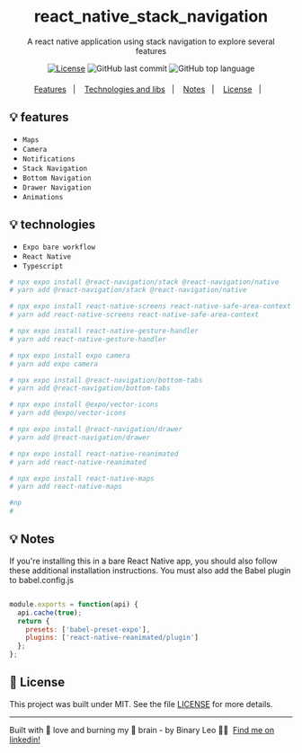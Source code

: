 <div align="center" style="margin: 20px; text-align: center">

   # react_native_stack_navigation

  <p>A react native application using stack navigation to explore several features</p>
 
  [![License](http://img.shields.io/:license-mit-blue.svg?style=flat-square)](https://github.com/BinaryLeo/react_native_stack_navigation/blob/main/LICENSE)
  ![GitHub last commit](https://img.shields.io/github/last-commit/BinaryLeo/react_native_stack_navigation?style=flat-square)
  ![GitHub top language](https://img.shields.io/github/languages/top/BinaryLeo/react_native_stack_navigation?style=flat-square)
 
</div>
<p align="center">
  <a href="#-features">Features</a>&nbsp;&nbsp;&nbsp;|&nbsp;&nbsp;&nbsp;
  <a href="#-technologies">Technologies and libs</a>&nbsp;&nbsp;&nbsp;|&nbsp;&nbsp;&nbsp;
  <a href="#-notes">Notes</a>&nbsp;&nbsp;&nbsp;|&nbsp;&nbsp;&nbsp;
  <a href="#-license">License</a>&nbsp;&nbsp;&nbsp;|&nbsp;&nbsp;&nbsp;

</p>





## 💡 features

- ``Maps``
- ``Camera``
- ``Notifications``
- ``Stack Navigation``
- ``Bottom Navigation``
- ``Drawer Navigation``
- ``Animations``

## 💡 technologies

- ``Expo bare workflow``
- ``React Native``
- ``Typescript``

```bash
# npx expo install @react-navigation/stack @react-navigation/native
# yarn add @react-navigation/stack @react-navigation/native

# npx expo install react-native-screens react-native-safe-area-context
# yarn add react-native-screens react-native-safe-area-context

# npx expo install react-native-gesture-handler
# yarn add react-native-gesture-handler

# npx expo install expo camera
# yarn add expo camera

# npx expo install @react-navigation/bottom-tabs
# yarn add @react-navigation/bottom-tabs

# npx expo install @expo/vector-icons
# yarn add @expo/vector-icons

# npx expo install @react-navigation/drawer
# yarn add @react-navigation/drawer

# npx expo install react-native-reanimated
# yarn add react-native-reanimated

# npx expo install react-native-maps
# yarn add react-native-maps

#np
#
```

## 💡 Notes
If you're installing this in a bare React Native app, you should also follow these additional installation instructions.
You must also add the Babel plugin to babel.config.js

``` javascript

module.exports = function(api) {
  api.cache(true);
  return {
    presets: ['babel-preset-expo'],
    plugins: ['react-native-reanimated/plugin']
  };
};

```

## 📄 License

This project was built under MIT. See the file [LICENSE](LICENSE) for more details.

---


Built with 💖 love and burning my 🧠 brain - by Binary Leo 👋🏻 &nbsp;[Find me on linkedin!](https://www.linkedin.com/in/leonardo-moura-92b513209/)
